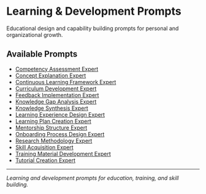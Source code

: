 # Learning & Development Prompts

Educational design and capability building prompts for personal and organizational growth.

## Available Prompts

- [Competency Assessment Expert](./competency-assessment-expert.md)
- [Concept Explanation Expert](./concept-explanation-expert.md)
- [Continuous Learning Framework Expert](./continuous-learning-framework-expert.md)
- [Curriculum Development Expert](./curriculum-development-expert.md)
- [Feedback Implementation Expert](./feedback-implementation-expert.md)
- [Knowledge Gap Analysis Expert](./knowledge-gap-analysis-expert.md)
- [Knowledge Synthesis Expert](./knowledge-synthesis-expert.md)
- [Learning Experience Design Expert](./learning-experience-design-expert.md)
- [Learning Plan Creation Expert](./learning-plan-creation-expert.md)
- [Mentorship Structure Expert](./mentorship-structure-expert.md)
- [Onboarding Process Design Expert](./onboarding-process-design-expert.md)
- [Research Methodology Expert](./research-methodology-expert.md)
- [Skill Acquisition Expert](./skill-acquisition-expert.md)
- [Training Material Development Expert](./training-material-development-expert.md)
- [Tutorial Creation Expert](./tutorial-creation-expert.md)

---

*Learning and development prompts for education, training, and skill building.*